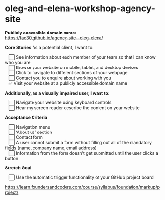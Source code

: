 # oleg-and-elena-workshop-agency-site

**Publicly accessible domain name:**<br>
https://fac30.github.io/agency-site--oleg-elena/

**Core Stories**
As a potential client, I want to:<br>

&nbsp;&nbsp;&nbsp;⬜️ See information about each member of your team so that I can know who you are<br>
&nbsp;&nbsp;&nbsp;⬜️ Browse your website on mobile, tablet, and desktop devices<br>
&nbsp;&nbsp;&nbsp;⬜️ Click to navigate to different sections of your webpage<br>
&nbsp;&nbsp;&nbsp;⬜️ Contact you to enquire about working with you<br>
&nbsp;&nbsp;&nbsp;✅ Visit your website at a publicly accessible domain name


**Additionally, as a visually impaired user, I want to:**

&nbsp;&nbsp;&nbsp;⬜️ Navigate your website using keyboard controls<br>
&nbsp;&nbsp;&nbsp;⬜️ Hear my screen reader describe the content on your website

**Acceptance Criteria**

&nbsp;&nbsp;&nbsp;⬜️ Navigation menu<br>
&nbsp;&nbsp;&nbsp;⬜️ ‘About us’ section<br>
&nbsp;&nbsp;&nbsp;⬜️ Contact form<br>
&nbsp;&nbsp;&nbsp;⬜️ A user cannot submit a form without filling out all of the mandatory fields (name, company name, email address)<br>
&nbsp;&nbsp;&nbsp;⬜️ Information from the form doesn’t get submitted until the user clicks a button<br>

**Stretch Goal**

&nbsp;&nbsp;&nbsp;⬜️ Use the automatic trigger functionality of your GitHub project board<br>


https://learn.foundersandcoders.com/course/syllabus/foundation/markup/project/
